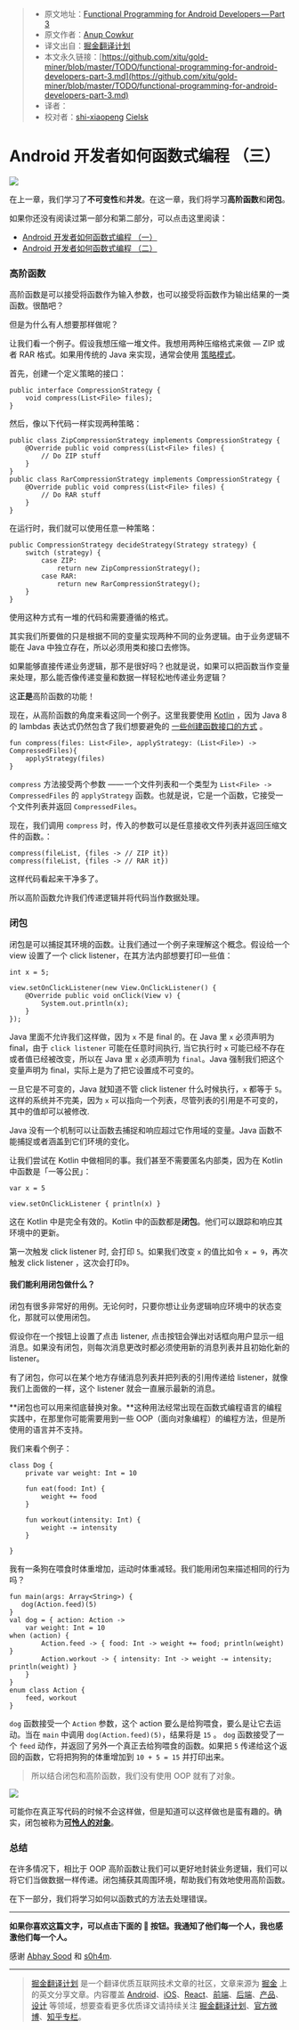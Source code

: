 > * 原文地址：[Functional Programming for Android Developers — Part 3](https://medium.freecodecamp.org/functional-programming-for-android-developers-part-3-f9e521e96788)
> * 原文作者：[Anup Cowkur](https://medium.freecodecamp.org/@anupcowkur?source=post_header_lockup)
> * 译文出自：[掘金翻译计划](https://github.com/xitu/gold-miner)
> * 本文永久链接：[https://github.com/xitu/gold-miner/blob/master/TODO/functional-programming-for-android-developers-part-3.md](https://github.com/xitu/gold-miner/blob/master/TODO/functional-programming-for-android-developers-part-3.md)
> * 译者：
> * 校对者：[shi-xiaopeng](https://github.com/shi-xiaopeng) [Cielsk](https://github.com/Cielsk)

# Android 开发者如何函数式编程 （三）

![](https://cdn-images-1.medium.com/max/800/1*exgznl7z65gttRxLsMAV2A.png)

在上一章，我们学习了**不可变性**和**并发**。在这一章，我们将学习**高阶函数**和**闭包**。

如果你还没有阅读过第一部分和第二部分，可以点击这里阅读：

- [Android 开发者如何函数式编程 （一）](https://github.com/xitu/gold-miner/blob/master/TODO/functional-programming-for-android-developers-part-1.md)
- [Android 开发者如何函数式编程 （二）](https://github.com/xitu/gold-miner/blob/master/TODO/functional-programming-for-android-developers-part-2.md)

### 高阶函数

高阶函数是可以接受将函数作为输入参数，也可以接受将函数作为输出结果的一类函数。很酷吧？

但是为什么有人想要那样做呢？

让我们看一个例子。假设我想压缩一堆文件。我想用两种压缩格式来做 — ZIP 或者 RAR 格式。如果用传统的 Java 来实现，通常会使用 [策略模式](https://en.wikipedia.org/wiki/Strategy_pattern)。

首先，创建一个定义策略的接口：

```
public interface CompressionStrategy {
    void compress(List<File> files);
}
```

然后，像以下代码一样实现两种策略：

```
public class ZipCompressionStrategy implements CompressionStrategy {
    @Override public void compress(List<File> files) {
        // Do ZIP stuff
    }
}
public class RarCompressionStrategy implements CompressionStrategy {
    @Override public void compress(List<File> files) {
        // Do RAR stuff
    }
}
```

在运行时，我们就可以使用任意一种策略：

```
public CompressionStrategy decideStrategy(Strategy strategy) {
    switch (strategy) {
        case ZIP:
            return new ZipCompressionStrategy();
        case RAR:
            return new RarCompressionStrategy();
    }
}
```

使用这种方式有一堆的代码和需要遵循的格式。

其实我们所要做的只是根据不同的变量实现两种不同的业务逻辑。由于业务逻辑不能在 Java 中独立存在，所以必须用类和接口去修饰。

如果能够直接传递业务逻辑，那不是很好吗？也就是说，如果可以把函数当作变量来处理，那么能否像传递变量和数据一样轻松地传递业务逻辑？

这**正是**高阶函数的功能！

现在，从高阶函数的角度来看这同一个例子。这里我要使用 [Kotlin](https://kotlinlang.org/) ，因为 Java 8 的 lambdas 表达式仍然包含了我们想要避免的 [一些创建函数接口的方式](https://stackoverflow.com/a/13604748/1369222) 。

```
fun compress(files: List<File>, applyStrategy: (List<File>) -> CompressedFiles){
    applyStrategy(files)
}
```

`compress` 方法接受两个参数 —— 一个文件列表和一个类型为 `List<File> -> CompressedFiles` 的 `applyStrategy` 函数。也就是说，它是一个函数，它接受一个文件列表并返回 `CompressedFiles`。

现在，我们调用 `compress` 时，传入的参数可以是任意接收文件列表并返回压缩文件的函数。：

```
compress(fileList, {files -> // ZIP it})
compress(fileList, {files -> // RAR it})
```

这样代码看起来干净多了。

所以高阶函数允许我们传递逻辑并将代码当作数据处理。 

### 闭包

闭包是可以捕捉其环境的函数。让我们通过一个例子来理解这个概念。假设给一个 view 设置了一个 click listener，在其方法内部想要打印一些值：

```
int x = 5;

view.setOnClickListener(new View.OnClickListener() {
    @Override public void onClick(View v) {
        System.out.println(x);
    }
});
```

Java 里面不允许我们这样做，因为 `x` 不是 final 的。在 Java 里 `x` 必须声明为 final，由于 `click listener` 可能在任意时间执行, 当它执行时 `x` 可能已经不存在或者值已经被改变，所以在 Java 里 `x` 必须声明为 `final`。Java 强制我们把这个变量声明为 final，实际上是为了把它设置成不可变的。

一旦它是不可变的，Java 就知道不管 click listener 什么时候执行，`x` 都等于 `5`。这样的系统并不完美，因为 `x` 可以指向一个列表，尽管列表的引用是不可变的，其中的值却可以被修改.

Java 没有一个机制可以让函数去捕捉和响应超过它作用域的变量。Java 函数不能捕捉或者涵盖到它们环境的变化。

让我们尝试在 Kotlin 中做相同的事。我们甚至不需要匿名内部类，因为在 Kotlin 中函数是「一等公民」：

```
var x = 5

view.setOnClickListener { println(x) }
```

这在 Kotlin 中是完全有效的。Kotlin 中的函数都是**闭包**。他们可以跟踪和响应其环境中的更新。

第一次触发 click listener 时, 会打印 `5`。如果我们改变 `x` 的值比如令 `x = 9`，再次触发 click listener ，这次会打印`9`。

#### 我们能利用闭包做什么？

闭包有很多非常好的用例。无论何时，只要你想让业务逻辑响应环境中的状态变化，那就可以使用闭包。

假设你在一个按钮上设置了点击 listener, 点击按钮会弹出对话框向用户显示一组消息。如果没有闭包，则每次消息更改时都必须使用新的消息列表并且初始化新的 listener。

有了闭包，你可以在某个地方存储消息列表并把列表的引用传递给 listener，就像我们上面做的一样，这个 listener 就会一直展示最新的消息。

**闭包也可以用来彻底替换对象。**这种用法经常出现在函数式编程语言的编程实践中，在那里你可能需要用到一些 OOP（面向对象编程）的编程方法，但是所使用的语言并不支持。

我们来看个例子：

```
class Dog {
    private var weight: Int = 10

    fun eat(food: Int) {
        weight += food
    }

    fun workout(intensity: Int) {
        weight -= intensity
    }

}
```

我有一条狗在喂食时体重增加，运动时体重减轻。我们能用闭包来描述相同的行为吗？

```
fun main(args: Array<String>) {
   dog(Action.feed)(5)
}
val dog = { action: Action ->
    var weight: Int = 10
when (action) {
        Action.feed -> { food: Int -> weight += food; println(weight) }
        Action.workout -> { intensity: Int -> weight -= intensity; println(weight) }
    }
}
enum class Action {
    feed, workout
}
```

`dog` 函数接受一个 `Action` 参数，这个 action 要么是给狗喂食，要么是让它去运动。当在 `main` 中调用 `dog(Action.feed)(5)`，结果将是 `15` 。 `dog` 函数接受了一个 `feed` 动作，并返回了另外一个真正去给狗喂食的函数。如果把 `5` 传递给这个返回的函数，它将把狗狗的体重增加到 `10 + 5 = 15` 并打印出来。

> 所以结合闭包和高阶函数，我们没有使用 OOP 就有了对象。

![](https://cdn-images-1.medium.com/max/800/1*qOekxkFDrnQQIekBjkouiQ.gif)

可能你在真正写代码的时候不会这样做，但是知道可以这样做也是蛮有趣的。确实，闭包被称为[**可怜人的对象**](http://wiki.c2.com/?ClosuresAndObjectsAreEquivalent)。

### 总结

在许多情况下，相比于 OOP 高阶函数让我们可以更好地封装业务逻辑，我们可以将它们当做数据一样传递。闭包捕获其周围环境，帮助我们有效地使用高阶函数。

在下一部分，我们将学习如何以函数式的方法去处理错误。

* * *

**如果你喜欢这篇文字，可以点击下面的 👏 按钮。我通知了他们每一个人，我也感激他们每一个人。**

感谢 [Abhay Sood](https://medium.com/@abhaysood?source=post_page) 和 [s0h4m](https://medium.com/@s0h4m?source=post_page).


---

> [掘金翻译计划](https://github.com/xitu/gold-miner) 是一个翻译优质互联网技术文章的社区，文章来源为 [掘金](https://juejin.im) 上的英文分享文章。内容覆盖 [Android](https://github.com/xitu/gold-miner#android)、[iOS](https://github.com/xitu/gold-miner#ios)、[React](https://github.com/xitu/gold-miner#react)、[前端](https://github.com/xitu/gold-miner#前端)、[后端](https://github.com/xitu/gold-miner#后端)、[产品](https://github.com/xitu/gold-miner#产品)、[设计](https://github.com/xitu/gold-miner#设计) 等领域，想要查看更多优质译文请持续关注 [掘金翻译计划](https://github.com/xitu/gold-miner)、[官方微博](http://weibo.com/juejinfanyi)、[知乎专栏](https://zhuanlan.zhihu.com/juejinfanyi)。
